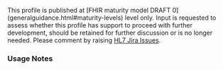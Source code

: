 <p class="request-for-feedback">This profile is published at [FHIR maturity model DRAFT 0](generalguidance.html#maturity-levels) level only.  Input is requested to assess whether this profile has support to proceed with further development, should be retained for further discussion or is no longer needed.  Please comment by raising <a href="https://jira.hl7.org/projects/FHIR/issues">HL7 Jira Issues</a>.</p>

### Usage Notes
